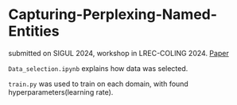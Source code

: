 # Capturing-Perplexing-Named-Entities
submitted on SIGUL 2024, workshop in LREC-COLING 2024. [Paper](https://sigul-2024.ilc.cnr.it/wp-content/uploads/2024/05/Ji-et-al.pdf)

`Data_selection.ipynb` explains how data was selected.

`train.py` was used to train on each domain, with found hyperparameters(learning rate).
